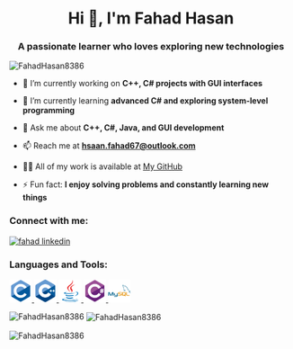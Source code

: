 <h1 align="center">Hi 👋, I'm Fahad Hasan</h1>

<h3 align="center">A passionate learner who loves exploring new technologies</h3>

<p align="left">
  <img src="https://komarev.com/ghpvc/?username=FahadHasan8386&label=Profile%20views&color=0e75b6&style=flat" alt="FahadHasan8386" />
</p>

- 🔭 I’m currently working on **C++, C# projects with GUI interfaces**

- 🌱 I’m currently learning **advanced C# and exploring system-level programming**

- 💬 Ask me about **C++, C#, Java, and GUI development**

- 📫 Reach me at **hsaan.fahad67@outlook.com**

- 👨‍💻 All of my work is available at [My GitHub](https://github.com/FahadHasan8386)

- ⚡ Fun fact: **I enjoy solving problems and constantly learning new things**

<h3 align="left">Connect with me:</h3>
<p align="left">
  <a href="https://www.linkedin.com/in/fahad-hasan-2969a3282/" target="blank">
    <img align="center" src="https://raw.githubusercontent.com/rahuldkjain/github-profile-readme-generator/master/src/images/icons/Social/linked-in-alt.svg" alt="fahad linkedin" height="30" width="40" />
  </a>
</p>

<h3 align="left">Languages and Tools:</h3>
<p align="left">
  <a href="https://www.cprogramming.com/" target="_blank"> <img src="https://raw.githubusercontent.com/devicons/devicon/master/icons/c/c-original.svg" alt="c" width="40" height="40"/> </a>
  <a href="https://www.w3schools.com/cpp/" target="_blank"> <img src="https://raw.githubusercontent.com/devicons/devicon/master/icons/cplusplus/cplusplus-original.svg" alt="cplusplus" width="40" height="40"/> </a>
  <a href="https://www.java.com" target="_blank"> <img src="https://raw.githubusercontent.com/devicons/devicon/master/icons/java/java-original.svg" alt="java" width="40" height="40"/> </a>
  <a href="https://learn.microsoft.com/en-us/dotnet/csharp/" target="_blank"> <img src="https://raw.githubusercontent.com/devicons/devicon/master/icons/csharp/csharp-original.svg" alt="csharp" width="40" height="40"/> </a>
  <a href="https://www.mysql.com/" target="_blank"> <img src="https://raw.githubusercontent.com/devicons/devicon/master/icons/mysql/mysql-original-wordmark.svg" alt="mysql" width="40" height="40"/> </a>
</p>

<p>
  <img align="left" src="https://github-readme-stats.vercel.app/api/top-langs?username=FahadHasan8386&show_icons=true&locale=en&layout=compact&theme=radical" alt="FahadHasan8386" />
</p>

<p>
  &nbsp;<img align="center" src="https://github-readme-stats.vercel.app/api?username=FahadHasan8386&show_icons=true&locale=en&theme=radical" alt="FahadHasan8386" />
</p>

<p>
  <img align="center" src="https://github-readme-streak-stats.herokuapp.com/?user=FahadHasan8386&theme=radical" alt="FahadHasan8386" />
</p>
